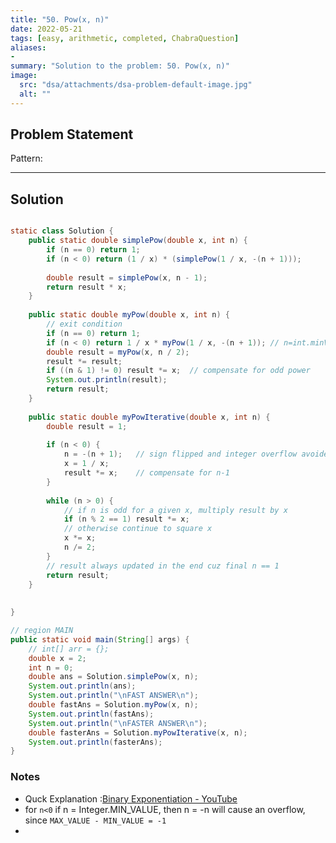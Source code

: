 ```yaml
---
title: "50. Pow(x, n)"
date: 2022-05-21
tags: [easy, arithmetic, completed, ChabraQuestion]
aliases:
- 
summary: "Solution to the problem: 50. Pow(x, n)"
image:
  src: "dsa/attachments/dsa-problem-default-image.jpg"
  alt: ""
---
```


## Problem Statement


Pattern: 

---

## Solution
``` java

static class Solution {
	public static double simplePow(double x, int n) {
		if (n == 0) return 1;
		if (n < 0) return (1 / x) * (simplePow(1 / x, -(n + 1)));
		
		double result = simplePow(x, n - 1);
		return result * x;
	}
	
	public static double myPow(double x, int n) {
		// exit condition
		if (n == 0) return 1;
		if (n < 0) return 1 / x * myPow(1 / x, -(n + 1)); // n=int.minVal -> overflow avoided
		double result = myPow(x, n / 2);
		result *= result;
		if ((n & 1) != 0) result *= x;  // compensate for odd power
		System.out.println(result);
		return result;
	}
	
	public static double myPowIterative(double x, int n) {
		double result = 1;
		
		if (n < 0) {
			n = -(n + 1);   // sign flipped and integer overflow avoided
			x = 1 / x;      
			result *= x;    // compensate for n-1
		}
		
		while (n > 0) {
			// if n is odd for a given x, multiply result by x
			if (n % 2 == 1) result *= x;
			// otherwise continue to square x
			x *= x;
			n /= 2;
		}
		// result always updated in the end cuz final n == 1
		return result;
	}
	
	
}

// region MAIN
public static void main(String[] args) {
	// int[] arr = {};
	double x = 2;
	int n = 0;
	double ans = Solution.simplePow(x, n);
	System.out.println(ans);
	System.out.println("\nFAST ANSWER\n");
	double fastAns = Solution.myPow(x, n);
	System.out.println(fastAns);
	System.out.println("\nFASTER ANSWER\n");
	double fasterAns = Solution.myPowIterative(x, n);
	System.out.println(fasterAns);
}

```

### Notes
- Quck Explanation :[Binary Exponentiation - YouTube](https://www.youtube.com/watch?v=L-Wzglnm4dM)
- for `n<0` if n = Integer.MIN_VALUE, then n = -n will cause an overflow, since `MAX_VALUE - MIN_VALUE = -1`
- 

